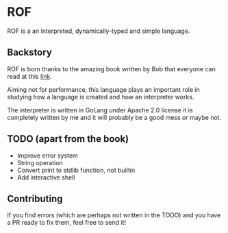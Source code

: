 # ROF
ROF is a an interpreted, dynamically-typed and simple language.
## Backstory
ROF is born thanks to the amazing book written by Bob that everyone can read at this [link](https://craftinginterpreters.com/).

Aiming not for performance, this language plays an important role in studying how a language is created and how an interpreter works.

The interpreter is written in GoLang under Apache 2.0 license
it is completely written by me and it will probably be a good mess or maybe not.

## TODO (apart from the book)

- Improve error system
- String operation
- Convert print to stdlib function, not builtin
- Add interactive shell

## Contributing

If you find errors (which are perhaps not written in the TODO) and you have a PR ready to fix them, feel free to send it!